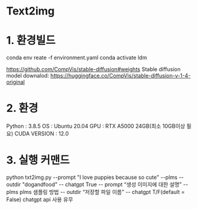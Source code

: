 # Text2img


# 1. 환경빌드
conda env reate -f environment.yaml
conda activate ldm

https://github.com/CompVis/stable-diffusion#weights
Stable diffusion model downalod: https://huggingface.co/CompVis/stable-diffusion-v-1-4-original

# 2. 환경
Python : 3.8.5
OS : Ubuntu 20.04
GPU : RTX A5000 24GB(최소 10GB이상 필요)
CUDA VERSION : 12.0

# 3. 실행 커맨드
python txt2img.py --prompt "I love puppies because so cute" --plms --outdir "dogandfood" -- chatgpt True
-- prompt “생성 이미지에 대한 설명”
-- plms plms 샘플링 방법
-- outdir “저장할 파일 이름”
-- chatgpt T/F(default = False) chatgpt api 사용 유무
